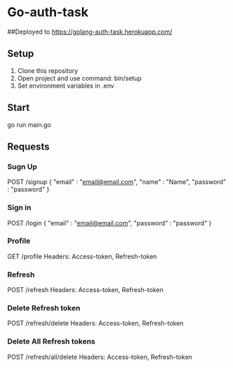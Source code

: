 # Go-auth-task
##Deployed to
https://golang-auth-task.herokuapp.com/

## Setup
1) Clone this repository
2) Open project and use command: bin/setup
3) Set environment variables in .env

## Start
go run main.go

## Requests
### Sugn Up
POST /signup
{
  "email" : "email@email.com",
  "name" : "Name",
  "password" : "password"
}

### Sign in

POST /login
{
  "email" : "email@email.com",
  "password" : "password"
}

### Profile
GET /profile
Headers: Access-token, Refresh-token

### Refresh
POST /refresh
Headers: Access-token, Refresh-token

### Delete Refresh token
POST /refresh/delete
Headers: Access-token, Refresh-token

### Delete All Refresh tokens
POST /refresh/all/delete
Headers: Access-token, Refresh-token
